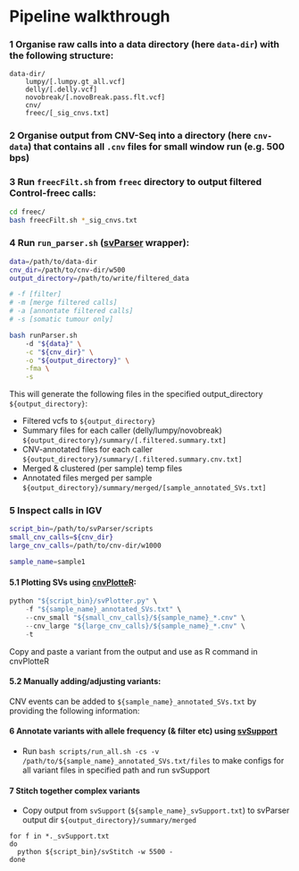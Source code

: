 # Pipeline walkthrough


### 1 Organise raw calls into a data directory (here `data-dir`) with the following structure:

```
data-dir/
    lumpy/[.lumpy.gt_all.vcf]
    delly/[.delly.vcf]
    novobreak/[.novoBreak.pass.flt.vcf]
    cnv/
    freec/[_sig_cnvs.txt]
```    

### 2 Organise output from CNV-Seq into a directory (here `cnv-data`) that contains all `.cnv` files for small window run (e.g. 500 bps)


### 3 Run `freecFilt.sh` from `freec` directory to output filtered Control-freec calls:

```bash
cd freec/
bash freecFilt.sh *_sig_cnvs.txt
```
 
 
### 4 Run `run_parser.sh` ([svParser](https://github.com/nriddiford/svParser) wrapper):

```bash
data=/path/to/data-dir
cnv_dir=/path/to/cnv-dir/w500
output_directory=/path/to/write/filtered_data

# -f [filter]
# -m [merge filtered calls]
# -a [annontate filtered calls]
# -s [somatic tumour only]

bash runParser.sh
    -d "${data}" \
    -c "${cnv_dir}" \
    -o "${output_directory}" \
    -fma \
    -s
```
This will generate the following files in the specified output_directory `${output_directory}`:

* Filtered vcfs to `${output_directory}`
* Summary files for each caller (delly/lumpy/novobreak) `${output_directory}/summary/[.filtered.summary.txt]`
* CNV-annotated files for each caller `${output_directory}/summary/[.filtered.summary.cnv.txt]`
* Merged & clustered (per sample) temp files
* Annotated files merged per sample `${output_directory}/summary/merged/[sample_annotated_SVs.txt]`


### 5 Inspect calls in IGV

```bash
script_bin=/path/to/svParser/scripts
small_cnv_calls=${cnv_dir}
large_cnv_calls=/path/to/cnv-dir/w1000

sample_name=sample1
```


#### 5.1 Plotting SVs using [cnvPlotteR](https://github.com/nriddiford/cnvPlotteR):

```python
python "${script_bin}/svPlotter.py" \
    -f "${sample_name}_annotated_SVs.txt" \
    --cnv_small "${small_cnv_calls}/${sample_name}_*.cnv" \
    --cnv_large "${large_cnv_calls}/${sample_name}_*.cnv" \
    -t
```

Copy and paste a variant from the output and use as R command in cnvPlotteR


#### 5.2 Manually adding/adjusting variants:

CNV events can be added to `${sample_name}_annotated_SVs.txt` by providing the following information:


#### 6 Annotate variants with allele frequency (& filter etc) using [svSupport](https://nriddiford.github.io/svSupport)

* Run `bash scripts/run_all.sh -cs -v /path/to/${sample_name}_annotated_SVs.txt/files` to make configs for all variant files in specified path and run svSupport


#### 7 Stitch together complex variants

* Copy output from `svSupport` (`${sample_name}_svSupport.txt`) to svParser output dir `${output_directory}/summary/merged`
```{bash}
for f in *._svSupport.txt
do
  python ${script_bin}/svStitch -w 5500 -
done
```
